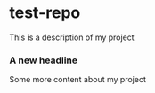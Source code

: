 # test-repo
This is a description of my project

### A new headline
Some more content about my project